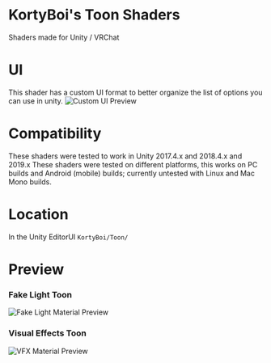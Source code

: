 # KortyBoi's Toon Shaders
Shaders made for Unity / VRChat

# UI
This shader has a custom UI format to better organize the list of options you can use in unity.
![Custom UI Preview](https://cdn.discordapp.com/attachments/279459962843955201/607406632233861132/unknown.png)

# Compatibility
These shaders were tested to work in Unity 2017.4.x and 2018.4.x and 2019.x
These shaders were tested on different platforms, this works on PC builds and Android (mobile) builds; currently untested with Linux and Mac Mono builds.

# Location
In the Unity EditorUI
`KortyBoi/Toon/`

# Preview
### Fake Light Toon
![Fake Light Material Preview](https://cdn.discordapp.com/attachments/279459962843955201/588846471273512984/wHMtqNVo0T.gif)

### Visual Effects Toon
![VFX Material Preview](https://cdn.discordapp.com/attachments/544263305552723969/612101837776093311/IjZEdhirEP.gif)
